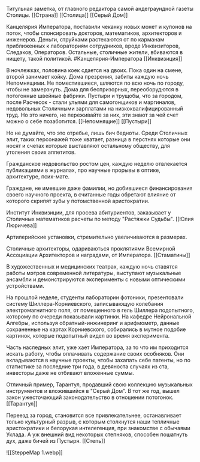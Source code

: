 
Титульная заметка, от главного редактора самой андеграундной газеты Столицы. 
[[Страна]] [[Столица]] [[Серый Дом]] 

Канцелярия Императора, поставили чеканку новых монет и купонов на поток, чтобы спонсировать докторов, математиков, архитекторов и инженеров. Деньги, струйками растекаются от по карманам приближенных к лабораториям сотрудников, вроде Инквизиторов, Следаков, Операторов. Остальные, столичные жители, вбиваются в нищету, такой политикой.
#Канцелярия-Императора [[Инквизиция]] 

В ночлежках, половина коек сдается на двоих. Пока один на смене, второй занимает койку. Дома презрения, забиты каждую ночь Непомнящими. Не поместившиеся, шляются по всю ночь по городу, чтобы не замерзнуть. Дома для беспризорных, переоборудются в потогонные швейные фабрики. Пустыри и трущобы, что за городом, после Расчесок - стали ульями для самогонщиков и маргиналов, недовольных Столичными зарплатами на низкоквалифицированный труд. Но это ничего, не переживайте за них, эти знают за чей счет можно о себе позаботится.
[[Непомнящие]] [[Пустыри]] 

Но не думайте, что это отребье, лишь бич бедноты. Среди Столичных элит, таких персонажей тоже хватает, разница в перстнях которые они носят и счетах которые выставляют остальному обществу, для утоления своих аппетитов.  

Гражданское недовольство ростом цен, каждую неделю отвлекается публикациями в журналах, про научные прорывы в оптике, архитектуре, псих-мате. 

Граждане, не имевшие даже фамилии, но добившиеся финансирования своего научного проекта, в считанные годы обретают влияние от которого скрипят зубы у потомственной аристократии.

Институт Инквизиции, для просева абитуриентов, заказывает у Столичных математиков расчеты по методу "Растяжки Судьбы".  [[Юлия Люричева]] 

Артилерийские установки, стремительно увеличиваются в размерах.

Столичные архитекторы, одариваються проклятиями Всемирной Ассоциации Архитекторов и наградами, от Императора. [[Стаматины]] 

В художественных и медицинских театрах, каждую ночь ставятся работы мэтров современной литературы, выступают музыкальные ансамбли и демонстрируются эксперименты с новыми оптическими устройствами.

На прошлой неделе, студенты лаборатории фотоники, презентовали систему Шиллера-Корниевского, записывающую колебания электромагнитного поля, от помещенного в гель Шиллера подопытного, которому по очереди показывали картинки. На кафедре Нейрональной Алгебры, используя обратный-инжинеринг и арифмометр, данные сохраненные на картах Корниевского, собирались в мутное подобие картинок, которые подопытный видел во время эксперимента. 

Часть наследных элит, уже хает Императора, за то что им приходится искать работу, чтобы оплачивать содержание своих особняков. Они вкладываются в научные проекты, чтобы захапать себе патенты, но по статистике за последние три года, в девяноста случаях из ста, инвесторы даже не отбивают вложенные суммы.

Отличный пример, Тарантул, продавший свою коллекцию музыкальных инструментов и вложившийся в "Серый Дом". В тот же год, вышел закон ужесточающий законодательство в отношении потогонок. [[Тарантул]] 

Переезд за город, становится все привлекательнее, останавливает только культурный разрыв, с которым столкнутся наши тепличные аристократики и белорукая интелегенция, при знакомстве с обычаями Уклада. А уж внешний вид некоторых степняков, способен пошатнуть дух, даже бичей из Пустыря.
[[Степь]] 

![[SteppeMap 1.webp]]